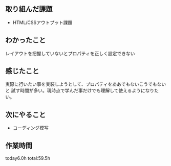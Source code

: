 ## 取り組んだ課題
* HTML/CSSアウトプット課題
## わかったこと
  レイアウトを把握していないとプロパティを正しく設定できない
## 感じたこと
  実際に行いたい事を実装しようとして、プロパティをああでもないこうでもないと
  試す時間が多い。現時点で学んだ事だけでも理解して使えるようになりたい。
## 次にやること 
* コーディング模写

## 作業時間
 today6.0h
 total:59.5h